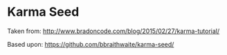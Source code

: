 # Karma Seed
Taken from: http://www.bradoncode.com/blog/2015/02/27/karma-tutorial/

Based upon: https://github.com/bbraithwaite/karma-seed/
